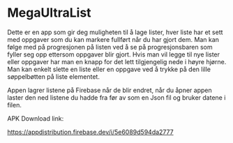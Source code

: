 # MegaUltraList

Dette er en app som gir deg muligheten til å lage lister, hver liste har et sett med oppgaver som du kan markere fullført når du har gjort dem.
Man kan følge med på progresjonen på listen ved å se på progresjonsbaren som fyller seg opp ettersom oppgaver blir gjort.
Hvis man vil legge til nye lister eller oppgaver har man en knapp for det lett tilgjengelig nede i høyre hjørne.
Man kan enkelt slette en liste eller en oppgave ved å trykke på den lille søppelbøtten på liste elementet.

Appen lagrer listene på Firebase når de blir endret, når du åpner appen laster den ned listene du hadde fra før av som en Json fil
og bruker datene i filen.

  
APK Download link: 

https://appdistribution.firebase.dev/i/5e6089d594da2777
